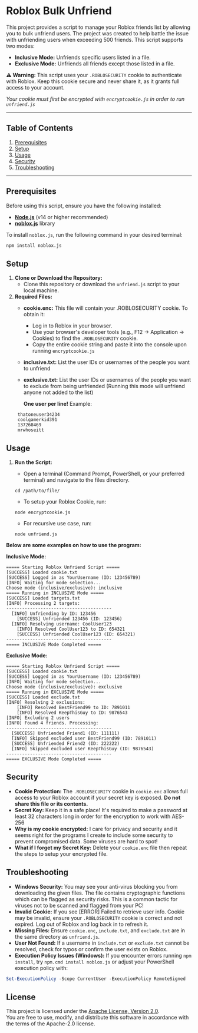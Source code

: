 # Roblox Bulk Unfriend

This project provides a script to manage your Roblox friends list by allowing you to bulk unfriend users. The project was created to help battle the issue with unfriending users when exceeding 500 friends. This script supports two modes:

- **Inclusive Mode:** Unfriends specific users listed in a file.
- **Exclusive Mode:** Unfriends all friends except those listed in a file.

**⚠️ Warning:** This script uses your `.ROBLOSECURITY` cookie to authenticate with Roblox. Keep this cookie secure and never share it, as it grants full access to your account.

*Your cookie must first be encrypted with `encryptcookie.js` in order to run `unfriend.js`*

---
## Table of Contents
1. [Prerequisites](#prerequisites)
2. [Setup](#setup)
3. [Usage](#usage)
4. [Security](#security)
5. [Troubleshooting](#troubleshooting)
---
## Prerequisites
Before using this script, ensure you have the following installed:

- **[Node.js](https://nodejs.org/)** (v14 or higher recommended)
- **[noblox.js](https://noblox.js.org/)** library

To install `noblox.js`, run the following command in your desired terminal:

```bash
npm install noblox.js
```

## Setup
1. **Clone or Download the Repository:**
    - Clone this repository or download the `unfriend.js` script to your local machine.
2. **Required Files:**
    - **cookie.enc:** This file will contain your .ROBLOSECURITY cookie. To obtain it:  
        - Log in to Roblox in your browser.
        - Use your browser's developer tools (e.g., F12 → Application → Cookies) to find the `.ROBLOSECURITY` cookie.
        - Copy the entire cookie string and paste it into the console upon running `encryptcookie.js`
      
    - **inclusive.txt:** List the user IDs or usernames of the people you want to unfriend
    - **exclusive.txt:** List the user IDs or usernames of the people you want to exclude from being unfriended (Running this mode will unfriend anyone not added to the list)

		**One user per line!** Example:
	```
     thatoneuser34234
     coolgamerkid391
     137268469
     mrwhoseitt
	```
	
## Usage
1. **Run the Script:**
    - Open a terminal (Command Prompt, PowerShell, or your preferred terminal) and navigate to the files directory.
	```
	cd /path/to/file/
	```
	- To setup your Roblox Cookie, run:
	```
	node encryptcookie.js
	```
    - For recursive use case, run:

    ```
    node unfriend.js
	```

**Below are some examples on how to use the program:**

**Inclusive Mode:**
```text
===== Starting Roblox Unfriend Script =====
[SUCCESS] Loaded cookie.txt
[SUCCESS] Logged in as YourUsername (ID: 123456789)
[INFO] Waiting for mode selection...
Choose mode (inclusive/exclusive): inclusive
===== Running in INCLUSIVE Mode =====
[SUCCESS] Loaded targets.txt
[INFO] Processing 2 targets:
----------------------------------------
  [INFO] Unfriending by ID: 123456
    [SUCCESS] Unfriended 123456 (ID: 123456)
  [INFO] Resolving username: CoolUser123
    [INFO] Resolved CoolUser123 to ID: 654321
    [SUCCESS] Unfriended CoolUser123 (ID: 654321)
----------------------------------------
===== INCLUSIVE Mode Completed =====
```

**Exclusive Mode:**
```
===== Starting Roblox Unfriend Script =====
[SUCCESS] Loaded cookie.txt
[SUCCESS] Logged in as YourUsername (ID: 123456789)
[INFO] Waiting for mode selection...
Choose mode (inclusive/exclusive): exclusive
===== Running in EXCLUSIVE Mode =====
[SUCCESS] Loaded exclude.txt
[INFO] Resolving 2 exclusions:
    [INFO] Resolved BestFriend99 to ID: 7891011
    [INFO] Resolved KeepThisGuy to ID: 9876543
[INFO] Excluding 2 users
[INFO] Found 4 friends. Processing:
----------------------------------------
  [SUCCESS] Unfriended Friend1 (ID: 111111)
  [INFO] Skipped excluded user BestFriend99 (ID: 7891011)
  [SUCCESS] Unfriended Friend2 (ID: 222222)
  [INFO] Skipped excluded user KeepThisGuy (ID: 9876543)
----------------------------------------
===== EXCLUSIVE Mode Completed =====
```

## Security
- **Cookie Protection:** The `.ROBLOSECURITY` cookie in `cookie.enc` allows full access to your Roblox account if your secret key is exposed. **Do not share this file or its contents.**
- **Secret Key:** Keep it in a safe place! It's required to make a password at least 32 characters long in order for the encryption to work with AES-256
- **Why is my cookie encrypted:** I care for privacy and security and it seems right for the programs I create to include some security to prevent compromised data. Some viruses are hard to spot!
- **What if I forget my Secret Key:** Delete your `cookie.enc` file then repeat the steps to setup your encrypted file.
## Troubleshooting
- **Windows Security:** You may see your anti-virus blocking you from downloading the given files. The file contains cryptographic functions which can be flagged as security risks. This is a common tactic for viruses not to be scanned and flagged from your PC!
- **Invalid Cookie:** If you see [ERROR] Failed to retrieve user info. Cookie may be invalid, ensure your `.ROBLOSECURITY` cookie is correct and not expired. Log out of Roblox and log back in to refresh it.
- **Missing Files:** Ensure `cookie.enc`, `include.txt`, and `exclude.txt` are in the same directory as `unfriend.js`.
- **User Not Found:** If a username in `include.txt` or `exclude.txt` cannot be resolved, check for typos or confirm the user exists on Roblox.
- **Execution Policy Issues (Windows):** If you encounter errors running `npm install`, try `npm.cmd install noblox.js` or adjust your PowerShell execution policy with:

```powershell
Set-ExecutionPolicy -Scope CurrentUser -ExecutionPolicy RemoteSigned
```

## License
This project is licensed under the [Apache License, Version 2.0](https://www.apache.org/licenses/LICENSE-2.0).  
You are free to use, modify, and distribute this software in accordance with the terms of the Apache-2.0 license.
